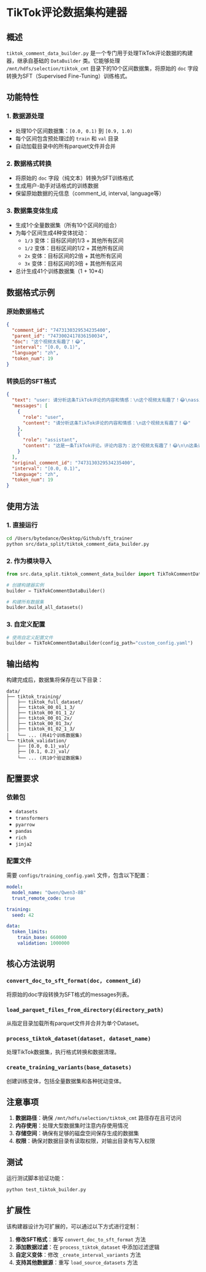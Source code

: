 # TikTok评论数据集构建器

## 概述

`tiktok_comment_data_builder.py` 是一个专门用于处理TikTok评论数据的构建器，继承自基础的 `DataBuilder` 类。它能够处理 `/mnt/hdfs/selection/tiktok_cmt` 目录下的10个区间数据集，将原始的 `doc` 字段转换为SFT（Supervised Fine-Tuning）训练格式。

## 功能特性

### 1. 数据源处理
- 处理10个区间数据集：`[0.0, 0.1)` 到 `[0.9, 1.0)`
- 每个区间包含预处理过的 `train` 和 `val` 目录
- 自动加载目录中的所有parquet文件并合并

### 2. 数据格式转换
- 将原始的 `doc` 字段（纯文本）转换为SFT训练格式
- 生成用户-助手对话格式的训练数据
- 保留原始数据的元信息（comment_id, interval, language等）

### 3. 数据集变体生成
- 生成1个全量数据集（所有10个区间的组合）
- 为每个区间生成4种变体扰动：
  - `1/3` 变体：目标区间的1/3 + 其他所有区间
  - `1/2` 变体：目标区间的1/2 + 其他所有区间  
  - `2x` 变体：目标区间的2倍 + 其他所有区间
  - `3x` 变体：目标区间的3倍 + 其他所有区间
- 总计生成41个训练数据集（1 + 10*4）

## 数据格式示例

### 原始数据格式
```json
{
  "comment_id": "7473130329534235400",
  "parent_id": "7473002417836150034",
  "doc": "这个视频太有趣了！😂",
  "interval": "[0.0, 0.1)",
  "language": "zh",
  "token_num": 19
}
```

### 转换后的SFT格式
```json
{
  "text": "user: 请分析这条TikTok评论的内容和情感：\n这个视频太有趣了！😂\nassistant: 这是一条TikTok评论。评论内容为：这个视频太有趣了！😂\n\n这条评论表达了用户的观点和情感。",
  "messages": [
    {
      "role": "user",
      "content": "请分析这条TikTok评论的内容和情感：\n这个视频太有趣了！😂"
    },
    {
      "role": "assistant", 
      "content": "这是一条TikTok评论。评论内容为：这个视频太有趣了！😂\n\n这条评论表达了用户的观点和情感。"
    }
  ],
  "original_comment_id": "7473130329534235400",
  "interval": "[0.0, 0.1)",
  "language": "zh",
  "token_num": 19
}
```

## 使用方法

### 1. 直接运行
```bash
cd /Users/bytedance/Desktop/Github/sft_trainer
python src/data_split/tiktok_comment_data_builder.py
```

### 2. 作为模块导入
```python
from src.data_split.tiktok_comment_data_builder import TikTokCommentDataBuilder

# 创建构建器实例
builder = TikTokCommentDataBuilder()

# 构建所有数据集
builder.build_all_datasets()
```

### 3. 自定义配置
```python
# 使用自定义配置文件
builder = TikTokCommentDataBuilder(config_path="custom_config.yaml")
```

## 输出结构

构建完成后，数据集将保存在以下目录：

```
data/
├── tiktok_training/
│   ├── tiktok_full_dataset/
│   ├── tiktok_00_01_1_3/
│   ├── tiktok_00_01_1_2/
│   ├── tiktok_00_01_2x/
│   ├── tiktok_00_01_3x/
│   ├── tiktok_01_02_1_3/
│   └── ... (共41个训练数据集)
└── tiktok_validation/
    ├── [0.0, 0.1)_val/
    ├── [0.1, 0.2)_val/
    └── ... (共10个验证数据集)
```

## 配置要求

### 依赖包
- `datasets`
- `transformers` 
- `pyarrow`
- `pandas`
- `rich`
- `jinja2`

### 配置文件
需要 `configs/training_config.yaml` 文件，包含以下配置：
```yaml
model:
  model_name: "Qwen/Qwen3-8B"
  trust_remote_code: true

training:
  seed: 42

data:
  token_limits:
    train_base: 660000
    validation: 1000000
```

## 核心方法说明

### `convert_doc_to_sft_format(doc, comment_id)`
将原始的doc字段转换为SFT格式的messages列表。

### `load_parquet_files_from_directory(directory_path)`
从指定目录加载所有parquet文件并合并为单个Dataset。

### `process_tiktok_dataset(dataset, dataset_name)`
处理TikTok数据集，执行格式转换和数据清理。

### `create_training_variants(base_datasets)`
创建训练变体，包括全量数据集和各种扰动变体。

## 注意事项

1. **数据路径**：确保 `/mnt/hdfs/selection/tiktok_cmt` 路径存在且可访问
2. **内存使用**：处理大型数据集时注意内存使用情况
3. **存储空间**：确保有足够的磁盘空间保存生成的数据集
4. **权限**：确保对数据目录有读取权限，对输出目录有写入权限

## 测试

运行测试脚本验证功能：
```bash
python test_tiktok_builder.py
```

## 扩展性

该构建器设计为可扩展的，可以通过以下方式进行定制：

1. **修改SFT格式**：重写 `convert_doc_to_sft_format` 方法
2. **添加数据过滤**：在 `process_tiktok_dataset` 中添加过滤逻辑
3. **自定义变体**：修改 `_create_interval_variants` 方法
4. **支持其他数据源**：重写 `load_source_datasets` 方法
